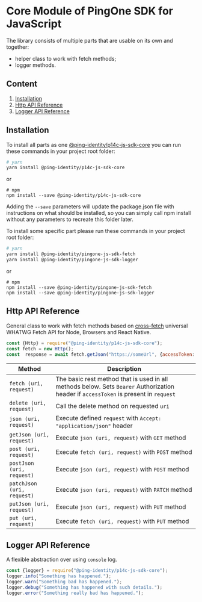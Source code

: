 # Core Module of PingOne SDK for JavaScript

The library consists of multiple parts that are usable on its own and together:
- helper class to work with fetch methods;
- logger methods.


## Content
 1. [Installation](#installation)
 1. [Http API Reference](#http-api-reference)
 1. [Logger API Reference](#logger-api-reference)
 
## Installation

To install all parts as one [@ping-identity/p14c-js-sdk-core](https://www.npmjs.com/package/@ping-identity/p14c-js-sdk-core) you can run these commands in your project root folder:

```bash
# yarn
yarn install @ping-identity/p14c-js-sdk-core
```
or
```
# npm
npm install --save @ping-identity/p14c-js-sdk-core
```
Adding the `--save` parameters will update the package.json file with instructions on what should be installed, so you can simply call npm install without any parameters to recreate this folder later.


To install some specific part please run these commands in your project root folder:

```bash
# yarn
yarn install @ping-identity/pingone-js-sdk-fetch
yarn install @ping-identity/pingone-js-sdk-logger
```
or
```
# npm
npm install --save @ping-identity/pingone-js-sdk-fetch
npm install --save @ping-identity/pingone-js-sdk-logger
```
## Http API Reference

General class to work with fetch methods based on [cross-fetch](https://www.npmjs.com/package/cross-fetch) universal WHATWG Fetch API for Node, Browsers and React Native. 

```javascript
const {Http} = require("@ping-identity/p14c-js-sdk-core");
const fetch = new Http();
const  response = await fetch.getJson("https://someUrl", {accessToken: "accessTokenValue"})
```
|    Method   |    Description   |
| ------------- |------------- |
| `fetch (uri, request)` | The basic rest method that is used in all methods below. Sets `Bearer` Authorization header if `accessToken` is present in `request`  |
| `delete (uri, request)` | Call the delete method on requested `uri` |
| `json (uri, request)`| Execute defined `request` with `Accept: "application/json"` header |
| `getJson (uri, request)`  | Execute `json (uri, request)` with `GET` method |
| `post (uri, request)` | Execute `fetch (uri, request)`  with `POST` method |
| `postJson (uri, request)`  | Execute `json (uri, request)` with `POST` method|
| `patchJson (uri, request)`  | Execute `json (uri, request)` with `PATCH` method |
| `putJson (uri, request)`   |  Execute `json (uri, request)` with `PUT` method |
| `put (uri, request)` | Execute `fetch (uri, request)`  with `PUT` method |

## Logger API Reference

A flexible abstraction over using `console` log.
```javascript
const {logger} = require("@ping-identity/p14c-js-sdk-core");
logger.info("Something has happened.");
logger.warn("Something bad has happened.");
logger.debug("Something has happened with such details.");
logger.error("Something really bad has happened.");
```
